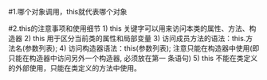 #1.哪个对象调用，this就代表哪个对象

#2.this的注意事项和使用细节
    1) this 关键字可以用来访问本类的属性、方法、构造器
    2) this 用于区分当前类的属性和局部变量
    3) 访问成员方法的语法：this.方法名(参数列表);
    4) 访问构造器语法：this(参数列表); 注意只能在构造器中使用(即只能在构造器中访问另外一个构造器, 必须放在第一
       条语句)
    5) this 不能在类定义的外部使用，只能在类定义的方法中使用。